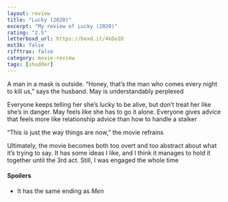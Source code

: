 ```yaml
---
layout: review
title: "Lucky (2020)"
excerpt: "My review of Lucky (2020)"
rating: "2.5"
letterboxd_url: https://boxd.it/4kDa1D
mst3k: false
rifftrax: false
category: movie-review
tags: [shudder]
---
```


A man in a mask is outside. “Honey, that’s the man who comes every night to kill us,” says the husband. May is understandably perplexed

Everyone keeps telling her she’s lucky to be alive, but don’t treat her like she’s in danger. May feels like she has to go it alone. Everyone gives advice that feels more like relationship advice than how to handle a stalker

“This is just the way things are now,” the movie refrains

Ultimately, the movie becomes both too overt and too abstract about what it’s trying to say. It has some ideas I like, and I think it manages to hold it together until the 3rd act. Still, I was engaged the whole time

#### Spoilers

- It has the same ending as <i>Men</i>
